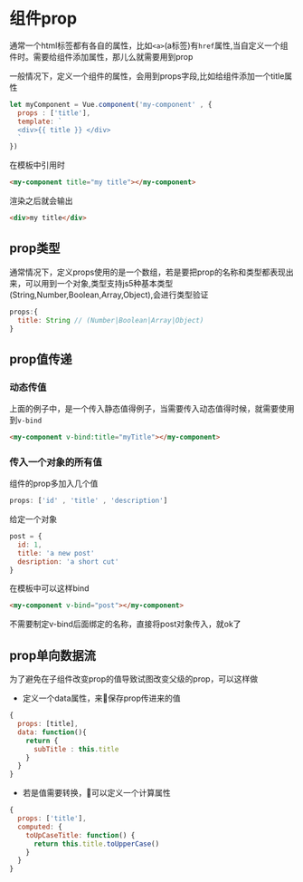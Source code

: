 # 组件prop

通常一个html标签都有各自的属性，比如`<a>`(a标签)有`href`属性,当自定义一个组件时。需要给组件添加属性，那儿么就需要用到prop

一般情况下，定义一个组件的属性，会用到props字段,比如给组件添加一个title属性

```js
let myComponent = Vue.component('my-component' , {
  props : ['title'],
  template: `
  <div>{{ title }} </div>
  `
})
```

在模板中引用时

```html
<my-component title="my title"></my-component>
```

渲染之后就会输出

```html
<div>my title</div>
```

## prop类型

通常情况下，定义props使用的是一个数组，若是要把prop的名称和类型都表现出来，可以用到一个对象,类型支持js5种基本类型(String,Number,Boolean,Array,Object),会进行类型验证

```js
props:{
  title: String // (Number|Boolean|Array|Object)
}
```

## prop值传递

### 动态传值

上面的例子中，是一个传入静态值得例子，当需要传入动态值得时候，就需要使用到`v-bind`

```html
<my-component v-bind:title="myTitle"></my-component>
```

### 传入一个对象的所有值

组件的prop多加入几个值

```js
props: ['id' , 'title' , 'description']
```

给定一个对象

```js
post = {
  id: 1,
  title: 'a new post'
  desription: 'a short cut'
}
```

在模板中可以这样bind

```html
<my-component v-bind="post"></my-component>
```

不需要制定v-bind后面绑定的名称，直接将post对象传入，就ok了

## prop单向数据流

为了避免在子组件改变prop的值导致试图改变父级的prop，可以这样做

+ 定义一个data属性，来保存prop传进来的值

```js
{
  props: [title],
  data: function(){
    return {
      subTitle : this.title
    }
  }
}
```

+ 若是值需要转换，可以定义一个计算属性

```js
{
  props: ['title'],
  computed: {
    toUpCaseTitle: function() {
      return this.title.toUpperCase()
    }
  }
}
```
